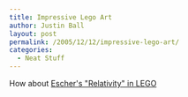 ```yaml
---
title: Impressive Lego Art
author: Justin Ball
layout: post
permalink: /2005/12/12/impressive-lego-art/
categories:
  - Neat Stuff
---
```


How about [Escher's "Relativity" in LEGO][1]

 [1]: http://www.andrewlipson.com/escher/relativity.html
